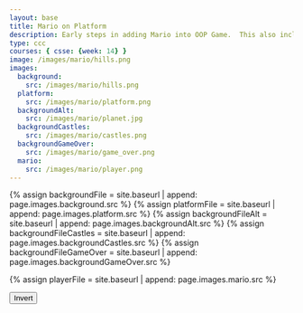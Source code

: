 ```yaml
---
layout: base
title: Mario on Platform
description: Early steps in adding Mario into OOP Game.  This also includes a level change.
type: ccc
courses: { csse: {week: 14} }
image: /images/mario/hills.png
images:
  background:
    src: /images/mario/hills.png
  platform:
    src: /images/mario/platform.png
  backgroundAlt:
    src: /images/mario/planet.jpg
  backgroundCastles:
    src: /images/mario/castles.png
  backgroundGameOver:
    src: /images/mario/game_over.png
  mario:
    src: /images/mario/player.png
---
```

<!-- Liquid code, run by Jekyll, used to define location of asset(s) -->
{% assign backgroundFile = site.baseurl | append: page.images.background.src %}
{% assign platformFile = site.baseurl | append: page.images.platform.src %}
{% assign backgroundFileAlt = site.baseurl | append: page.images.backgroundAlt.src %}
{% assign backgroundFileCastles = site.baseurl | append: page.images.backgroundCastles.src %}
{% assign backgroundFileGameOver = site.baseurl | append: page.images.backgroundGameOver.src %}

{% assign playerFile = site.baseurl | append: page.images.mario.src %}

<style>
    #controls {
        position: relative;
        z-index: 2; /*Ensure the controls are on top*/
    }
</style>

<!-- Prepare DOM elements -->
<!-- Wrap both the canvas and controls in a container div -->
<div id="canvasContainer">
    <div id="controls"> <!-- Controls -->
        <!-- Background controls -->
        <button id="toggleCanvasEffect">Invert</button>
    </div>
</div>


<script type="module">
    import GameEnv from '{{site.baseurl}}/assets/js/mario/GameEnv.js';
    import GameLevel from '{{site.baseurl}}/assets/js/mario/GameLevel.js';
    import GameManager from '{{site.baseurl}}/assets/js/mario/GameManager.js';

    // Setup Globals
    GameEnv.gameSpeed = 2;
    GameEnv.gravity = 3;

    // Level One completion
    function testerCompletion() {
        console.log(GameEnv.player?.x)
        if (GameEnv.player?.x > 500) {
            return true;
        } else {
            return false;
        }
    }

    // Initalize different levels to game
    var levels = [ new GameLevel(), new GameLevel(), new GameLevel(), new GameLevel() ];
    // mario hills
    levels[0].setBackgroundFile('{{backgroundFile}}');
    levels[0].setPlatformFile(`{{platformFile}}`);
    levels[0].setPlayerFile(`{{playerFile}}`);
    levels[0].setNextLevel(levels[1]);
    levels[0].setIsComplete(testerCompletion);
    // alien planet
    levels[1].setBackgroundFile('{{backgroundFileAlt}}');
    levels[1].setPlatformFile(`{{platformFile}}`);
    levels[1].setPlayerFile(`{{playerFile}}`);
    levels[1].setNextLevel(levels[2]);
    levels[1].setIsComplete(testerCompletion);
    // castles, no platform
    levels[2].setBackgroundFile('{{backgroundFileCastles}}');
    //levels[2].setPlatformFile(`{{platformFile}}`);
    levels[2].setPlayerFile(`{{playerFile}}`);
    levels[2].setNextLevel(levels[3]);
    levels[2].setIsComplete(testerCompletion);
    // mario hills, no player
    levels[3].setBackgroundFile('{{backgroundFileGameOver}}');

    // create listeners
    toggleCanvasEffect.addEventListener('click', GameEnv.toggleInvert);
    window.addEventListener('resize', GameEnv.resize);

    // start game
    await GameManager.startGame( levels[0] );
</script>
